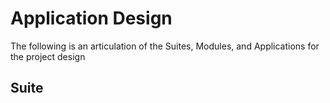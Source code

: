 # Application Design

The following is an articulation of the Suites, Modules, and Applications for the project design


## Suite 
